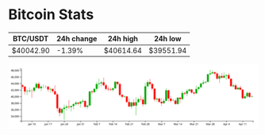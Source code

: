 # Bitcoin Stats

BTC/USDT|24h change|24h high|24h low|
|---|---|---|---|
|$40042.90|-1.39%|$40614.64|$39551.94|

<img src="./chart.svg">
